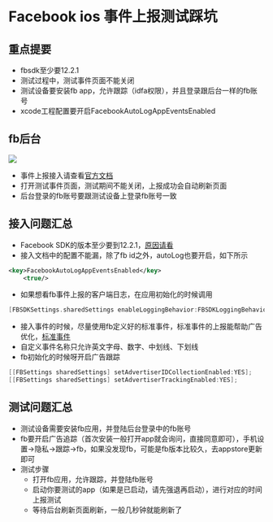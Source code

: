 # Facebook ios 事件上报测试踩坑

## 重点提要

- fbsdk至少要12.2.1
- 测试过程中，测试事件页面不能关闭
- 测试设备要安装fb app，允许跟踪（idfa权限），并且登录跟后台一样的fb账号
- xcode工程配置要开启FacebookAutoLogAppEventsEnabled

## fb后台

![](https://hwy-figure-bed.oss-cn-hangzhou.aliyuncs.com/blog/image/0500b8a827be746c7e23db21b6345abe-117151.jpg)

- 事件上报接入请查看[官方文档](https://developers.facebook.com/docs/app-events/getting-started-app-events-ios/)
- 打开测试事件页面，测试期间不能关闭，上报成功会自动刷新页面
- 后台登录的fb账号要跟测试设备上登录fb账号一致



## 接入问题汇总

- Facebook SDK的版本至少要到12.2.1，[原因请看](https://github.com/facebook/facebook-ios-sdk/issues/1937)
- 接入文档中的配置不能漏，除了fb id之外，autoLog也要开启，如下所示

```xml
<key>FacebookAutoLogAppEventsEnabled</key>
	<true/>
```

- 如果想看fb事件上报的客户端日志，在应用初始化的时候调用

```objective-c
[FBSDKSettings.sharedSettings enableLoggingBehavior:FBSDKLoggingBehaviorAppEvents];
```

- 接入事件的时候，尽量使用fb定义好的标准事件，标准事件的上报能帮助广告优化，[标准事件](https://developers.facebook.com/docs/app-events/reference)
- 自定义事件名称只允许英文字母、数字、中划线、下划线
- fb初始化的时候呀开启广告跟踪

```objective-c
[[FBSettings sharedSettings] setAdvertiserIDCollectionEnabled:YES];
[[FBSettings sharedSettings] setAdvertiserTrackingEnabled:YES];
```





## 测试问题汇总

- 测试设备需要安装fb应用，并登陆后台登录中的fb账号
- fb要开启广告追踪（首次安装一般打开app就会询问，直接同意即可），手机设置->隐私->跟踪->fb，如果没发现fb，可能是fb版本比较久，去appstore更新即可
- 测试步骤
  - 打开fb应用，允许跟踪，并登陆fb账号
  - 启动你要测试的app（如果是已启动，请先强退再启动），进行对应的时间上报测试
  - 等待后台刷新页面刷新，一般几秒钟就能刷新了

